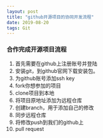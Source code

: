 ```yaml
---
layout: post
title: "github开源项目的协同开发流程"
date: 2019-08-20 
tags: Git  
---
```


### 合作完成开源项目流程
1. 首先需要在github上注册账号并登陆
2. 安装git，到github官网下载安装包。
3. 为github账号添加ssh key
4. fork你想参加的项目
5. clone项目到本地
6. 将项目原地址添加为远程仓库
7. 创建branch，用于添加自己的修改
8. 同步远程仓库
9. 将修改push到我们的github上
10. pull request

